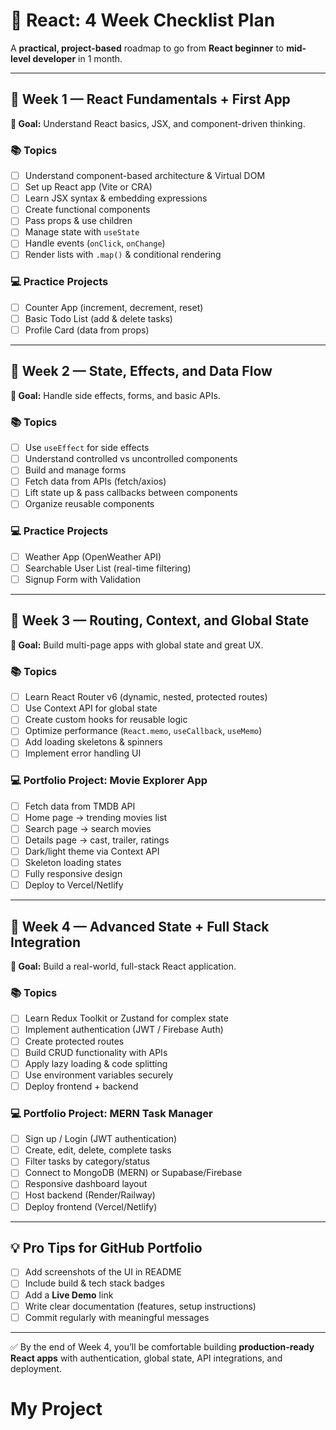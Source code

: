 # 🚀 React: 4 Week Checklist Plan

A **practical, project-based** roadmap to go from **React beginner** to **mid-level developer** in 1 month.  


---

## 📅 Week 1 — React Fundamentals + First App
**🎯 Goal:** Understand React basics, JSX, and component-driven thinking.

### 📚 Topics
- [ ] Understand component-based architecture & Virtual DOM
- [ ] Set up React app (Vite or CRA)
- [ ] Learn JSX syntax & embedding expressions
- [ ] Create functional components
- [ ] Pass props & use children
- [ ] Manage state with `useState`
- [ ] Handle events (`onClick`, `onChange`)
- [ ] Render lists with `.map()` & conditional rendering

### 💻 Practice Projects
- [ ] Counter App (increment, decrement, reset)
- [ ] Basic Todo List (add & delete tasks)
- [ ] Profile Card (data from props)

---

## 📅 Week 2 — State, Effects, and Data Flow
**🎯 Goal:** Handle side effects, forms, and basic APIs.

### 📚 Topics
- [ ] Use `useEffect` for side effects
- [ ] Understand controlled vs uncontrolled components
- [ ] Build and manage forms
- [ ] Fetch data from APIs (fetch/axios)
- [ ] Lift state up & pass callbacks between components
- [ ] Organize reusable components

### 💻 Practice Projects
- [ ] Weather App (OpenWeather API)
- [ ] Searchable User List (real-time filtering)
- [ ] Signup Form with Validation

---

## 📅 Week 3 — Routing, Context, and Global State
**🎯 Goal:** Build multi-page apps with global state and great UX.

### 📚 Topics
- [ ] Learn React Router v6 (dynamic, nested, protected routes)
- [ ] Use Context API for global state
- [ ] Create custom hooks for reusable logic
- [ ] Optimize performance (`React.memo`, `useCallback`, `useMemo`)
- [ ] Add loading skeletons & spinners
- [ ] Implement error handling UI

### 💻 Portfolio Project: Movie Explorer App
- [ ] Fetch data from TMDB API
- [ ] Home page → trending movies list
- [ ] Search page → search movies
- [ ] Details page → cast, trailer, ratings
- [ ] Dark/light theme via Context API
- [ ] Skeleton loading states
- [ ] Fully responsive design
- [ ] Deploy to Vercel/Netlify

---

## 📅 Week 4 — Advanced State + Full Stack Integration
**🎯 Goal:** Build a real-world, full-stack React application.

### 📚 Topics
- [ ] Learn Redux Toolkit or Zustand for complex state
- [ ] Implement authentication (JWT / Firebase Auth)
- [ ] Create protected routes
- [ ] Build CRUD functionality with APIs
- [ ] Apply lazy loading & code splitting
- [ ] Use environment variables securely
- [ ] Deploy frontend + backend

### 💻 Portfolio Project: MERN Task Manager
- [ ] Sign up / Login (JWT authentication)
- [ ] Create, edit, delete, complete tasks
- [ ] Filter tasks by category/status
- [ ] Connect to MongoDB (MERN) or Supabase/Firebase
- [ ] Responsive dashboard layout
- [ ] Host backend (Render/Railway)
- [ ] Deploy frontend (Vercel/Netlify)

---

## 💡 Pro Tips for GitHub Portfolio
- [ ] Add screenshots of the UI in README
- [ ] Include build & tech stack badges
- [ ] Add a **Live Demo** link
- [ ] Write clear documentation (features, setup instructions)
- [ ] Commit regularly with meaningful messages

---

✅ By the end of Week 4, you’ll be comfortable building **production-ready React apps** with authentication, global state, API integrations, and deployment.
# My Project
